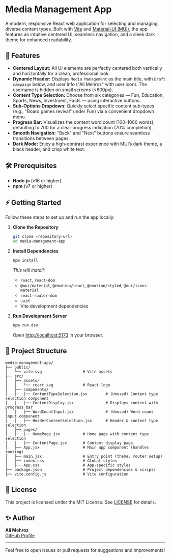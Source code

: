 # Media Management App

A modern, responsive React web application for selecting and managing diverse content types. Built with [Vite](https://vitejs.dev/) and [Material-UI (MUI)](https://mui.com/), the app features an intuitive centered UI, seamless navigation, and a sleek dark theme for enhanced readability.

## 🚀 Features

- **Centered Layout:** All UI elements are perfectly centered both vertically and horizontally for a clean, professional look.
- **Dynamic Header:** Displays `Media Management` as the main title, with `Draft campaign` below, and user info ("Ali Mehroz" with user icon). The username is hidden on small screens (<600px).
- **Content Type Selection:** Choose from six categories — Fun, Education, Sports, News, Investment, Facts — using interactive buttons.
- **Sub-Options Dropdown:** Quickly select specific content sub-types (e.g., "Board games revival" under Fun) via a convenient dropdown menu.
- **Progress Bar:** Visualizes the content word count (100–1000 words), defaulting to 700 for a clear progress indication (70% completion).
- **Smooth Navigation:** "Back" and "Next" buttons ensure seamless transitions between pages.
- **Dark Mode:** Enjoy a high-contrast experience with MUI’s dark theme, a black header, and crisp white text.

## 🛠 Prerequisites

- **Node.js** (v16 or higher)
- **npm** (v7 or higher)

## ⚡️ Getting Started

Follow these steps to set up and run the app locally:

1. **Clone the Repository**
   ```bash
   git clone <repository-url>
   cd media-management-app
   ```

2. **Install Dependencies**
   ```bash
   npm install
   ```
   _This will install:_
   - `react`, `react-dom`
   - `@mui/material`, `@emotion/react`, `@emotion/styled`, `@mui/icons-material`
   - `react-router-dom`
   - `uuid`
   - Vite development dependencies

3. **Run Development Server**
   ```bash
   npm run dev
   ```
   Open [http://localhost:5173](http://localhost:5173) in your browser.

## 📁 Project Structure

```
media-management-app/
├── public/
│   └── vite.svg                  # Vite assets
├── src/
│   ├── assets/
│   │   └── react.svg             # React logo
│   ├── components/
│   │   ├── ContentTypeSelection.jsx        # (Unused) Content type selection component
│   │   ├── ContentDisplay.jsx              # Displays content with progress bar
│   │   ├── WordCountInput.jsx              # (Unused) Word count input component
│   │   ├── HeaderContentSelection.jsx      # Header & content type selection
│   ├── pages/
│   │   ├── HomePage.jsx          # Home page with content type selection
│   │   ├── ContentPage.jsx       # Content display page
│   ├── App.jsx                   # Main app component (handles routing)
│   ├── main.jsx                  # Entry point (theme, router setup)
│   ├── index.css                 # Global styles
│   ├── App.css                   # App-specific styles
├── package.json                  # Project dependencies & scripts
├── vite.config.js                # Vite configuration
```

## 📄 License

This project is licensed under the MIT License. See [LICENSE](./LICENSE) for details.

## ✨ Author

**Ali Mehroz**  
[GitHub Profile](https://github.com/alymehroz512)

---

Feel free to open issues or pull requests for suggestions and improvements!